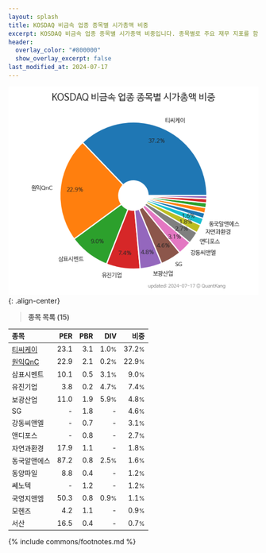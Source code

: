 ```yaml
---
layout: splash
title: KOSDAQ 비금속 업종 종목별 시가총액 비중
excerpt: KOSDAQ 비금속 업종 종목별 시가총액 비중입니다. 종목별로 주요 재무 지표를 함께 표시합니다.
header:
  overlay_color: "#800000"
  show_overlay_excerpt: false
last_modified_at: 2024-07-17
---
```



![KOSDAQ 비금속 업종 종목별 시가총액 비중](/stats/sector/images/kosdaq_업종_비금속_종목.png){: .align-center}


> **종목 목록 (15)**<a id="list"></a>

| **종목** | **PER** | **PBR** | **DIV** | **비중** |
| :------- | ------: | ------: | ------: | -------: |
| [티씨케이](/064760/) | 23.1 | 3.1 | 1.0<small>%</small> | 37.2<small>%</small> |
| [원익QnC](/074600/) | 22.9 | 2.1 | 0.2<small>%</small> | 22.9<small>%</small> |
| 삼표시멘트 | 10.1 | 0.5 | 3.1<small>%</small> | 9.0<small>%</small> |
| 유진기업 | 3.8 | 0.2 | 4.7<small>%</small> | 7.4<small>%</small> |
| 보광산업 | 11.0 | 1.9 | 5.9<small>%</small> | 4.8<small>%</small> |
| SG | - | 1.8 | - | 4.6<small>%</small> |
| 강동씨앤엘 | - | 0.7 | - | 3.1<small>%</small> |
| 앤디포스 | - | 0.8 | - | 2.7<small>%</small> |
| 자연과환경 | 17.9 | 1.1 | - | 1.8<small>%</small> |
| 동국알앤에스 | 87.2 | 0.8 | 2.5<small>%</small> | 1.6<small>%</small> |
| 동양파일 | 8.8 | 0.4 | - | 1.2<small>%</small> |
| 쎄노텍 | - | 1.2 | - | 1.2<small>%</small> |
| 국영지앤엠 | 50.3 | 0.8 | 0.9<small>%</small> | 1.1<small>%</small> |
| 모헨즈 | 4.2 | 1.1 | - | 0.9<small>%</small> |
| 서산 | 16.5 | 0.4 | - | 0.7<small>%</small> |

{% include commons/footnotes.md %}